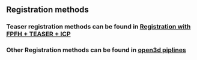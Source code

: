 
## Registration methods

### Teaser registration methods can be found in [Registration with FPFH + TEASER + ICP](https://github.com/MIT-SPARK/TEASER-plusplus/tree/master/examples/teaser_python_fpfh_icp)  

### Other Registration methods can be found in [open3d piplines](http://www.open3d.org/docs/release/tutorial/pipelines/index.html)
